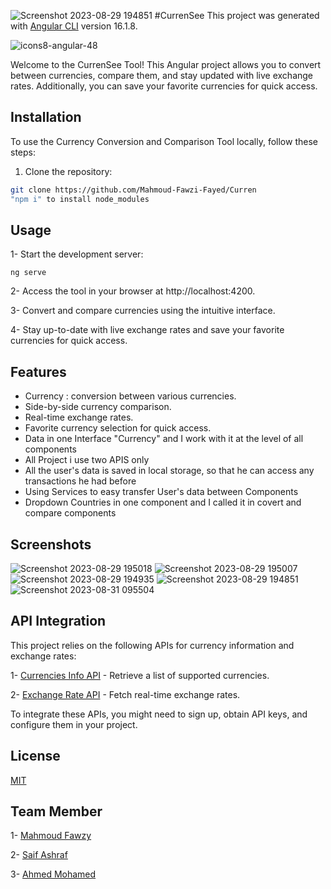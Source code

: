  ![Screenshot 2023-08-29 194851](https://github.com/Mahmoud-Fawzi-Fayed/Curren/assets/100167897/4d166be2-9571-4d46-a4e0-67ab8a9f5894)
#CurrenSee
This project was generated with [Angular CLI](https://github.com/angular/angular-cli) version 16.1.8.


![icons8-angular-48](https://github.com/Mahmoud-Fawzi-Fayed/Curren/assets/100167897/a5c0de21-6252-44cb-a00e-c32b25a6ffdd)


Welcome to the CurrenSee Tool! This Angular project allows you to convert between currencies, compare them, and stay updated with live exchange rates. Additionally, you can save your favorite currencies for quick access.

## Installation
To use the Currency Conversion and Comparison Tool locally, follow these steps:

1. Clone the repository:
```bash
git clone https://github.com/Mahmoud-Fawzi-Fayed/Curren
"npm i" to install node_modules
```

## Usage
1- Start the development server:
```angular
ng serve
```
2- Access the tool in your browser at http://localhost:4200.

3- Convert and compare currencies using the intuitive interface.

4- Stay up-to-date with live exchange rates and save your favorite currencies for quick access.

## Features
- Currency : conversion between various currencies.
- Side-by-side currency comparison.
- Real-time exchange rates.
- Favorite currency selection for quick access.
- Data in one Interface "Currency" and I work with it at the level of all components
- All Project i use two APIS only
- All the user's data is saved in local storage, so that he can access any transactions he had before
- Using Services to easy transfer User's data between Components
- Dropdown Countries in one component and I called it in covert and compare components

## Screenshots
![Screenshot 2023-08-29 195018](https://github.com/Mahmoud-Fawzi-Fayed/Curren/assets/100167897/a84350a4-2a51-437e-a23b-cde4fee9b910)
![Screenshot 2023-08-29 195007](https://github.com/Mahmoud-Fawzi-Fayed/Curren/assets/100167897/a499d7b1-edbb-4699-992e-18dd7a61f0cb)
![Screenshot 2023-08-29 194935](https://github.com/Mahmoud-Fawzi-Fayed/Curren/assets/100167897/bda7bb78-1b31-4a82-acbf-04e0cac9069a)
![Screenshot 2023-08-29 194851](https://github.com/Mahmoud-Fawzi-Fayed/Curren/assets/100167897/f4a46b8a-f22f-4e9c-93b5-9e50785e1d4e)
![Screenshot 2023-08-31 095504](https://github.com/Mahmoud-Fawzi-Fayed/Curren/assets/100167897/357d008c-bebe-4c60-8d7a-a71b88ec5da7)







## API Integration
This project relies on the following APIs for currency information and exchange rates:



1- [Currencies Info API](https://bmgraduationproject-production.up.railway.app/api/v1/currencies-info/currencies) - Retrieve a list of supported currencies.

2- [Exchange Rate API](https://bmgraduationproject-production.up.railway.app/api/v1/exchange-rate/currency-exchangeRate/USD) - Fetch real-time exchange rates.

To integrate these APIs, you might need to sign up, obtain API keys, and configure them in your project.

## License

[MIT](https://choosealicense.com/licenses/mit/)

## Team Member
1- [Mahmoud Fawzy](https://github.com/Mahmoud-Fawzi-Fayed)

2- [Saif Ashraf](https://github.com/SaifAshraf22)

3- [Ahmed Mohamed](https://github.com/aboameen230)
